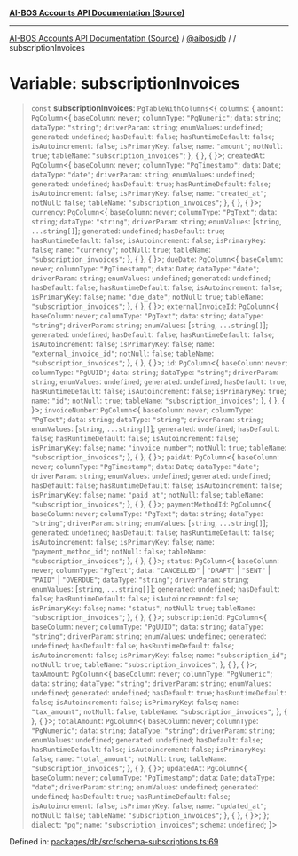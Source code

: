 [**AI-BOS Accounts API Documentation (Source)**](../../../README.md)

***

[AI-BOS Accounts API Documentation (Source)](../../../README.md) / [@aibos/db](../README.md) / [](../README.md) / subscriptionInvoices

# Variable: subscriptionInvoices

> `const` **subscriptionInvoices**: `PgTableWithColumns`\<\{ `columns`: \{ `amount`: `PgColumn`\<\{ `baseColumn`: `never`; `columnType`: `"PgNumeric"`; `data`: `string`; `dataType`: `"string"`; `driverParam`: `string`; `enumValues`: `undefined`; `generated`: `undefined`; `hasDefault`: `false`; `hasRuntimeDefault`: `false`; `isAutoincrement`: `false`; `isPrimaryKey`: `false`; `name`: `"amount"`; `notNull`: `true`; `tableName`: `"subscription_invoices"`; \}, \{ \}, \{ \}\>; `createdAt`: `PgColumn`\<\{ `baseColumn`: `never`; `columnType`: `"PgTimestamp"`; `data`: `Date`; `dataType`: `"date"`; `driverParam`: `string`; `enumValues`: `undefined`; `generated`: `undefined`; `hasDefault`: `true`; `hasRuntimeDefault`: `false`; `isAutoincrement`: `false`; `isPrimaryKey`: `false`; `name`: `"created_at"`; `notNull`: `false`; `tableName`: `"subscription_invoices"`; \}, \{ \}, \{ \}\>; `currency`: `PgColumn`\<\{ `baseColumn`: `never`; `columnType`: `"PgText"`; `data`: `string`; `dataType`: `"string"`; `driverParam`: `string`; `enumValues`: \[`string`, `...string[]`\]; `generated`: `undefined`; `hasDefault`: `true`; `hasRuntimeDefault`: `false`; `isAutoincrement`: `false`; `isPrimaryKey`: `false`; `name`: `"currency"`; `notNull`: `true`; `tableName`: `"subscription_invoices"`; \}, \{ \}, \{ \}\>; `dueDate`: `PgColumn`\<\{ `baseColumn`: `never`; `columnType`: `"PgTimestamp"`; `data`: `Date`; `dataType`: `"date"`; `driverParam`: `string`; `enumValues`: `undefined`; `generated`: `undefined`; `hasDefault`: `false`; `hasRuntimeDefault`: `false`; `isAutoincrement`: `false`; `isPrimaryKey`: `false`; `name`: `"due_date"`; `notNull`: `true`; `tableName`: `"subscription_invoices"`; \}, \{ \}, \{ \}\>; `externalInvoiceId`: `PgColumn`\<\{ `baseColumn`: `never`; `columnType`: `"PgText"`; `data`: `string`; `dataType`: `"string"`; `driverParam`: `string`; `enumValues`: \[`string`, `...string[]`\]; `generated`: `undefined`; `hasDefault`: `false`; `hasRuntimeDefault`: `false`; `isAutoincrement`: `false`; `isPrimaryKey`: `false`; `name`: `"external_invoice_id"`; `notNull`: `false`; `tableName`: `"subscription_invoices"`; \}, \{ \}, \{ \}\>; `id`: `PgColumn`\<\{ `baseColumn`: `never`; `columnType`: `"PgUUID"`; `data`: `string`; `dataType`: `"string"`; `driverParam`: `string`; `enumValues`: `undefined`; `generated`: `undefined`; `hasDefault`: `true`; `hasRuntimeDefault`: `false`; `isAutoincrement`: `false`; `isPrimaryKey`: `true`; `name`: `"id"`; `notNull`: `true`; `tableName`: `"subscription_invoices"`; \}, \{ \}, \{ \}\>; `invoiceNumber`: `PgColumn`\<\{ `baseColumn`: `never`; `columnType`: `"PgText"`; `data`: `string`; `dataType`: `"string"`; `driverParam`: `string`; `enumValues`: \[`string`, `...string[]`\]; `generated`: `undefined`; `hasDefault`: `false`; `hasRuntimeDefault`: `false`; `isAutoincrement`: `false`; `isPrimaryKey`: `false`; `name`: `"invoice_number"`; `notNull`: `true`; `tableName`: `"subscription_invoices"`; \}, \{ \}, \{ \}\>; `paidAt`: `PgColumn`\<\{ `baseColumn`: `never`; `columnType`: `"PgTimestamp"`; `data`: `Date`; `dataType`: `"date"`; `driverParam`: `string`; `enumValues`: `undefined`; `generated`: `undefined`; `hasDefault`: `false`; `hasRuntimeDefault`: `false`; `isAutoincrement`: `false`; `isPrimaryKey`: `false`; `name`: `"paid_at"`; `notNull`: `false`; `tableName`: `"subscription_invoices"`; \}, \{ \}, \{ \}\>; `paymentMethodId`: `PgColumn`\<\{ `baseColumn`: `never`; `columnType`: `"PgText"`; `data`: `string`; `dataType`: `"string"`; `driverParam`: `string`; `enumValues`: \[`string`, `...string[]`\]; `generated`: `undefined`; `hasDefault`: `false`; `hasRuntimeDefault`: `false`; `isAutoincrement`: `false`; `isPrimaryKey`: `false`; `name`: `"payment_method_id"`; `notNull`: `false`; `tableName`: `"subscription_invoices"`; \}, \{ \}, \{ \}\>; `status`: `PgColumn`\<\{ `baseColumn`: `never`; `columnType`: `"PgText"`; `data`: `"CANCELLED"` \| `"DRAFT"` \| `"SENT"` \| `"PAID"` \| `"OVERDUE"`; `dataType`: `"string"`; `driverParam`: `string`; `enumValues`: \[`string`, `...string[]`\]; `generated`: `undefined`; `hasDefault`: `false`; `hasRuntimeDefault`: `false`; `isAutoincrement`: `false`; `isPrimaryKey`: `false`; `name`: `"status"`; `notNull`: `true`; `tableName`: `"subscription_invoices"`; \}, \{ \}, \{ \}\>; `subscriptionId`: `PgColumn`\<\{ `baseColumn`: `never`; `columnType`: `"PgUUID"`; `data`: `string`; `dataType`: `"string"`; `driverParam`: `string`; `enumValues`: `undefined`; `generated`: `undefined`; `hasDefault`: `false`; `hasRuntimeDefault`: `false`; `isAutoincrement`: `false`; `isPrimaryKey`: `false`; `name`: `"subscription_id"`; `notNull`: `true`; `tableName`: `"subscription_invoices"`; \}, \{ \}, \{ \}\>; `taxAmount`: `PgColumn`\<\{ `baseColumn`: `never`; `columnType`: `"PgNumeric"`; `data`: `string`; `dataType`: `"string"`; `driverParam`: `string`; `enumValues`: `undefined`; `generated`: `undefined`; `hasDefault`: `true`; `hasRuntimeDefault`: `false`; `isAutoincrement`: `false`; `isPrimaryKey`: `false`; `name`: `"tax_amount"`; `notNull`: `false`; `tableName`: `"subscription_invoices"`; \}, \{ \}, \{ \}\>; `totalAmount`: `PgColumn`\<\{ `baseColumn`: `never`; `columnType`: `"PgNumeric"`; `data`: `string`; `dataType`: `"string"`; `driverParam`: `string`; `enumValues`: `undefined`; `generated`: `undefined`; `hasDefault`: `false`; `hasRuntimeDefault`: `false`; `isAutoincrement`: `false`; `isPrimaryKey`: `false`; `name`: `"total_amount"`; `notNull`: `true`; `tableName`: `"subscription_invoices"`; \}, \{ \}, \{ \}\>; `updatedAt`: `PgColumn`\<\{ `baseColumn`: `never`; `columnType`: `"PgTimestamp"`; `data`: `Date`; `dataType`: `"date"`; `driverParam`: `string`; `enumValues`: `undefined`; `generated`: `undefined`; `hasDefault`: `true`; `hasRuntimeDefault`: `false`; `isAutoincrement`: `false`; `isPrimaryKey`: `false`; `name`: `"updated_at"`; `notNull`: `false`; `tableName`: `"subscription_invoices"`; \}, \{ \}, \{ \}\>; \}; `dialect`: `"pg"`; `name`: `"subscription_invoices"`; `schema`: `undefined`; \}\>

Defined in: [packages/db/src/schema-subscriptions.ts:69](https://github.com/pohlai88/accounts/blob/48103fb36d28b2b9bfb33472b6de2f719773cde9/packages/db/src/schema-subscriptions.ts#L69)
